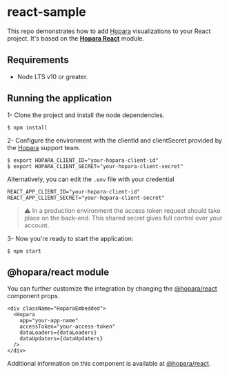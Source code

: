 # react-sample
This repo demonstrates how to add [Hopara](https://hopara.io) visualizations to your React project. It's based on the
 [**Hopara React**](https://www.npmjs.com/package/@hopara/react) module.

## Requirements

* Node LTS v10 or greater.

## Running the application

1- Clone the project and install the node dependencies.

```shell
$ npm install
```

2- Configure the environment with the clientId and clientSecret provided by the [Hopara](https://hopara.io) support team.

```shell
$ export HOPARA_CLIENT_ID="your-hopara-client-id"
$ export HOPARA_CLIENT_SECRET="your-hopara-client-secret"
```

Alternatively, you can edit the `.env` file with your credential

```text
REACT_APP_CLIENT_ID="your-hopara-client-id"
REACT_APP_CLIENT_SECRET="your-hopara-client-secret"
```

> :warning: In a production environment the access token request should take place on the back-end. This shared secret gives full control over your account.

3- Now you're ready to start the application:

```shell
$ npm start
```

## @hopara/react module
You can further customize the integration by changing the [@hopara/react](https://www.npmjs.com/package/@hopara/react) component props.

```tsx
<div className="HoparaEmbedded">
  <Hopara
    app="your-app-name"
    accessToken="your-access-token"
    dataLoaders={dataLoaders}
    dataUpdaters={dataUpdaters}
  />
</div>
```

Additional information on this component is available at [@hopara/react](https://www.npmjs.com/package/@hopara/react).


